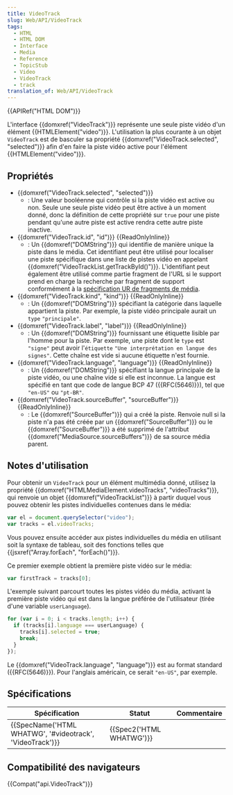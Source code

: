 ```yaml
---
title: VideoTrack
slug: Web/API/VideoTrack
tags:
  - HTML
  - HTML DOM
  - Interface
  - Media
  - Reference
  - TopicStub
  - Video
  - VideoTrack
  - track
translation_of: Web/API/VideoTrack
---
```

{{APIRef("HTML DOM")}}

L'interface {{domxref("VideoTrack")}} représente une seule piste vidéo d'un élément {{HTMLElement("video")}}. L'utilisation la plus courante à un objet `VideoTrack` est de basculer sa propriété {{domxref("VideoTrack.selected", "selected")}} afin d'en faire la piste vidéo active pour l'élément {{HTMLElement("video")}}.

## Propriétés

- {{domxref("VideoTrack.selected", "selected")}}
  - : Une valeur booléenne qui contrôle si la piste vidéo est active ou non. Seule une seule piste vidéo peut être active à un moment donné, donc la définition de cette propriété sur `true` pour une piste pendant qu'une autre piste est active rendra cette autre piste inactive.
- {{domxref("VideoTrack.id", "id")}} {{ReadOnlyInline}}
  - : Un {{domxref("DOMString")}} qui identifie de manière unique la piste dans le média. Cet identifiant peut être utilisé pour localiser une piste spécifique dans une liste de pistes vidéo en appelant {{domxref("VideoTrackList.getTrackById()")}}. L'identifiant peut également être utilisé comme partie fragment de l'URL si le support prend en charge la recherche par fragment de support conformément à la [spécification UR de fragments de média](https://www.w3.org/TR/media-frags/).
- {{domxref("VideoTrack.kind", "kind")}} {{ReadOnlyInline}}
  - : Un {{domxref("DOMString")}} spécifiant la catégorie dans laquelle appartient la piste. Par exemple, la piste vidéo principale aurait un `type` `"principale"`.
- {{domxref("VideoTrack.label", "label")}} {{ReadOnlyInline}}
  - : Un {{domxref("DOMString")}} fournissant une étiquette lisible par l'homme pour la piste. Par exemple, une piste dont le `type` est `"signe"` peut avoir l'`étiquette` `"Une interprétation en langue des signes"`. Cette chaîne est vide si aucune étiquette n'est fournie.
- {{domxref("VideoTrack.language", "language")}} {{ReadOnlyInline}}
  - : Un {{domxref("DOMString")}} spécifiant la langue principale de la piste vidéo, ou une chaîne vide si elle est inconnue. La langue est spécifié en tant que code de langue BCP 47 ({{RFC(5646)}}), tel que `"en-US"` ou `"pt-BR"`.
- {{domxref("VideoTrack.sourceBuffer", "sourceBuffer")}} {{ReadOnlyInline}}
  - : Le {{domxref("SourceBuffer")}} qui a créé la piste. Renvoie null si la piste n'a pas été créée par un {{domxref("SourceBuffer")}} ou le {{domxref("SourceBuffer")}} a été supprimé de l'attribut {{domxref("MediaSource.sourceBuffers")}} de sa source média parent.

## Notes d'utilisation

Pour obtenir un `VideoTrack` pour un élément multimédia donné, utilisez la propriété {{domxref("HTMLMediaElement.videoTracks", "videoTracks")}}, qui renvoie un objet {{domxref("VideoTrackList")}} à partir duquel vous pouvez obtenir les pistes individuelles contenues dans le média:

```js
var el = document.querySelector("video");
var tracks = el.videoTracks;
```

Vous pouvez ensuite accéder aux pistes individuelles du média en utilisant soit la syntaxe de tableau, soit des fonctions telles que {{jsxref("Array.forEach", "forEach()")}}.

Ce premier exemple obtient la première piste vidéo sur le média:

```js
var firstTrack = tracks[0];
```

L'exemple suivant parcourt toutes les pistes vidéo du média, activant la première piste vidéo qui est dans la langue préférée de l'utilisateur (tirée d'une variable `userLanguage`).

```js
for (var i = 0; i < tracks.length; i++) {
  if (tracks[i].language === userLanguage) {
    tracks[i].selected = true;
    break;
  }
});
```

Le {{domxref("VideoTrack.language", "language")}} est au format standard ({{RFC(5646)}}). Pour l'anglais américain, ce serait `"en-US"`, par exemple.

## Spécifications

| Spécification                                                                | Statut                           | Commentaire |
| ---------------------------------------------------------------------------- | -------------------------------- | ----------- |
| {{SpecName('HTML WHATWG', '#videotrack', 'VideoTrack')}} | {{Spec2('HTML WHATWG')}} |             |

## Compatibilité des navigateurs

{{Compat("api.VideoTrack")}}
